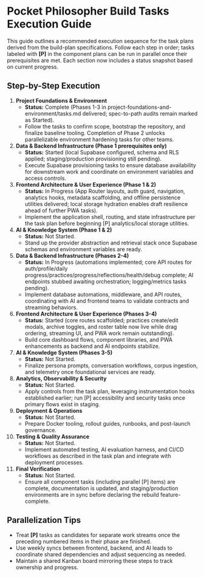 # Pocket Philosopher Build Tasks Execution Guide

This guide outlines a recommended execution sequence for the task plans derived from the build-plan specifications. Follow each step in order; tasks labeled with **[P]** in the component plans can be run in parallel once their prerequisites are met. Each section now includes a status snapshot based on current progress.

## Step-by-Step Execution
1. **Project Foundations & Environment**  
   - **Status:** Complete (Phases 1-3 in project-foundations-and-environment/tasks.md delivered; spec-to-path audits remain marked as Started).  
   - Follow the tasks to confirm scope, bootstrap the repository, and finalize baseline tooling. Completion of Phase 2 unlocks parallelizable environment hardening tasks for other teams.
2. **Data & Backend Infrastructure (Phase 1 prerequisites only)**  
   - **Status:** Started (local Supabase configured, schema and RLS applied; staging/production provisioning still pending).  
   - Execute Supabase provisioning tasks to ensure database availability for downstream work and coordinate on environment variables and access controls.
3. **Frontend Architecture & User Experience (Phase 1 & 2)**  
   - **Status:** In Progress (App Router layouts, auth guard, navigation, analytics hooks, metadata scaffolding, and offline persistence utilities delivered; local storage hydration enables draft resilience ahead of further PWA tasks).  
   - Implement the application shell, routing, and state infrastructure per the task plan before beginning [P] analytics/local storage utilities.
4. **AI & Knowledge System (Phase 1 & 2)**  
   - **Status:** Not Started.  
   - Stand up the provider abstraction and retrieval stack once Supabase schemas and environment variables are ready.
5. **Data & Backend Infrastructure (Phases 2-4)**  
   - **Status:** In Progress (automations implemented; core API routes for auth/profile/daily progress/practices/progress/reflections/health/debug complete; AI endpoints stubbed awaiting orchestration; logging/metrics tasks pending).  
   - Implement database automations, middleware, and API routes, coordinating with AI and frontend teams to validate contracts and streaming behaviors.
6. **Frontend Architecture & User Experience (Phases 3-4)**  
   - **Status:** Started (core routes scaffolded; practices create/edit modals, archive toggles, and roster table now live while drag ordering, streaming UI, and PWA work remain outstanding).  
   - Build core dashboard flows, component libraries, and PWA enhancements as backend and AI endpoints stabilize.
7. **AI & Knowledge System (Phases 3-5)**  
   - **Status:** Not Started.  
   - Finalize persona prompts, conversation workflows, corpus ingestion, and telemetry once foundational services are ready.
8. **Analytics, Observability & Security**  
   - **Status:** Not Started.  
   - Apply controls from the task plan, leveraging instrumentation hooks established earlier; run [P] accessibility and security tasks once primary flows exist in staging.
9. **Deployment & Operations**  
   - **Status:** Not Started.  
   - Prepare Docker tooling, rollout guides, runbooks, and post-launch governance.
10. **Testing & Quality Assurance**  
    - **Status:** Not Started.  
    - Implement automated testing, AI evaluation harness, and CI/CD workflows as described in the task plan and integrate with deployment processes.
11. **Final Verification**  
    - **Status:** Not Started.  
    - Ensure all component tasks (including parallel [P] items) are complete, documentation is updated, and staging/production environments are in sync before declaring the rebuild feature-complete.

## Parallelization Tips
- Treat **[P]** tasks as candidates for separate work streams once the preceding numbered items in their phase are finished.
- Use weekly syncs between frontend, backend, and AI leads to coordinate shared dependencies and adjust sequencing as needed.
- Maintain a shared Kanban board mirroring these steps to track ownership and progress.


